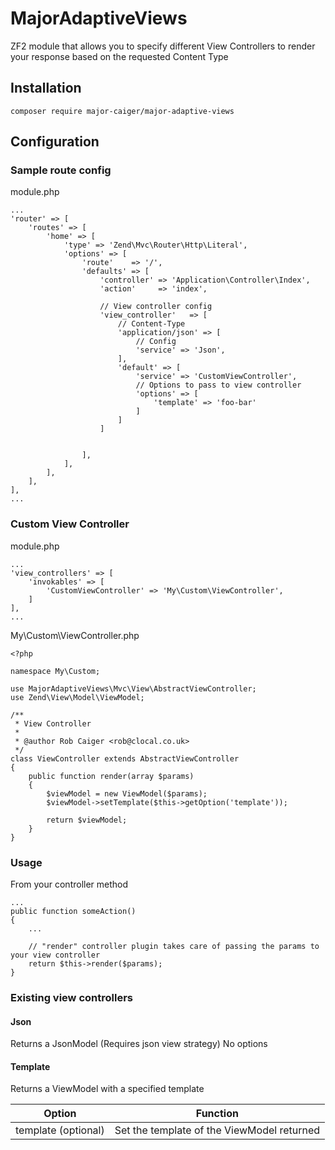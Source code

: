 # MajorAdaptiveViews
ZF2 module that allows you to specify different View Controllers to render your response based on the requested Content Type

## Installation
    composer require major-caiger/major-adaptive-views

## Configuration
### Sample route config
module.php

    ...
    'router' => [
        'routes' => [
            'home' => [
                'type' => 'Zend\Mvc\Router\Http\Literal',
                'options' => [
                    'route'    => '/',
                    'defaults' => [
                        'controller' => 'Application\Controller\Index',
                        'action'     => 'index',
    
                        // View controller config
                        'view_controller'   => [
                            // Content-Type
                            'application/json' => [
                                // Config
                                'service' => 'Json',
                            ],
                            'default' => [
                                'service' => 'CustomViewController',
                                // Options to pass to view controller
                                'options' => [
                                    'template' => 'foo-bar'
                                ]
                            ]
                        ]


                    ],
                ],
            ],
        ],
    ],
    ...

### Custom View Controller
module.php

    ...
    'view_controllers' => [
        'invokables' => [
            'CustomViewController' => 'My\Custom\ViewController',
        ]
    ],
    ...

My\Custom\ViewController.php

    <?php
    
    namespace My\Custom;
    
    use MajorAdaptiveViews\Mvc\View\AbstractViewController;
    use Zend\View\Model\ViewModel;
    
    /**
     * View Controller
     *
     * @author Rob Caiger <rob@clocal.co.uk>
     */
    class ViewController extends AbstractViewController
    {
        public function render(array $params)
        {
            $viewModel = new ViewModel($params);
            $viewModel->setTemplate($this->getOption('template'));
    
            return $viewModel;
        }
    }

### Usage
From your controller method

    ...
    public function someAction()
    {
        ...

        // "render" controller plugin takes care of passing the params to your view controller
        return $this->render($params);
    }
    
### Existing view controllers
#### Json
Returns a JsonModel (Requires json view strategy)
No options

#### Template
Returns a ViewModel with a specified template

| Option | Function |
| ------------- | ------------- |
| template (optional) | Set the template of the ViewModel returned |